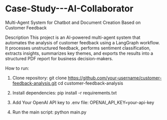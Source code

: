 # Case-Study---AI-Collaborator
Multi-Agent System for Chatbot and Document Creation Based on Customer Feedback

Description This project is an AI-powered multi-agent system that automates the analysis of customer feedback using a LangGraph workflow. It processes unstructured feedback, performs sentiment classification, extracts insights, summarizes key themes, and exports the results into a structured PDF report for business decision-makers.

How to run:
1) Clone repository:
   git clone https://github.com/your-username/customer-feedback-analysis.git
   cd customer-feedback-analysis
  
2) Install dependencies:
   pip install -r requirements.txt
  
3) Add Your OpenAI API key to .env file:
   OPENAI_API_KEY=your-api-key

4) Run the main script:
   python main.py
